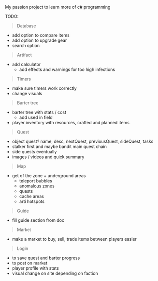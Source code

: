 My passion project to learn more of c# programming

TODO:
> Database
  - add option to compare items
  - add option to upgrade gear
  - search option
> Artifact
  - add calculator
    - add effects and warnings for too high infections
> Timers
  - make sure timers work correctly
  - change visuals
> Barter tree
  - barter tree with stats / cost
    - add used in field
  - player inventory with resources, crafted and planned items
> Quest
  - object quest? name, desc, nextQuest, previousQuest, sideQuest, tasks
  - stalker first and maybe bandit main quest chain
  - side quests eventually
  - images / videos and quick summary
> Map
  - get of the zone + underground areas
    - teleport bubbles
    - anomalous zones
    - quests
    - cache areas
    - arti hotspots
> Guide
  - fill guide section from doc
> Market
  - make a market to buy, sell, trade items between players easier
> Login
  - to save quest and barter progress
  - to post on market
  - player profile with stats
  - visual change on site depending on faction
